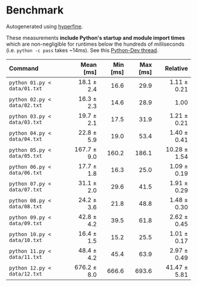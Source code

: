 # Benchmark

Autogenerated using [hyperfine](https://github.com/sharkdp/hyperfine).

These measurements **include Python's startup and module import times** which are
non-negligible for runtimes below the hundreds of milliseconds
(i.e. `python -c pass` takes ~14ms).
See this [Python-Dev thread](https://mail.python.org/pipermail/python-dev/2018-May/153296.html).

| Command | Mean [ms] | Min [ms] | Max [ms] | Relative |
|:---|---:|---:|---:|---:|
| `python 01.py < data/01.txt` | 18.1 ± 2.4 | 16.6 | 29.9 | 1.11 ± 0.21 |
| `python 02.py < data/02.txt` | 16.3 ± 2.3 | 14.6 | 28.9 | 1.00 |
| `python 03.py < data/03.txt` | 19.7 ± 2.1 | 17.5 | 31.9 | 1.21 ± 0.21 |
| `python 04.py < data/04.txt` | 22.8 ± 5.9 | 19.0 | 53.4 | 1.40 ± 0.41 |
| `python 05.py < data/05.txt` | 167.7 ± 9.0 | 160.2 | 186.1 | 10.28 ± 1.54 |
| `python 06.py < data/06.txt` | 17.7 ± 1.8 | 16.3 | 25.0 | 1.09 ± 0.19 |
| `python 07.py < data/07.txt` | 31.1 ± 2.0 | 29.6 | 41.5 | 1.91 ± 0.29 |
| `python 08.py < data/08.txt` | 24.2 ± 3.6 | 21.8 | 48.8 | 1.48 ± 0.30 |
| `python 09.py < data/09.txt` | 42.8 ± 4.2 | 39.5 | 61.8 | 2.62 ± 0.45 |
| `python 10.py < data/10.txt` | 16.4 ± 1.5 | 15.2 | 25.5 | 1.01 ± 0.17 |
| `python 11.py < data/11.txt` | 48.4 ± 4.2 | 45.4 | 63.9 | 2.97 ± 0.49 |
| `python 12.py < data/12.txt` | 676.2 ± 8.0 | 666.6 | 693.6 | 41.47 ± 5.81 |

